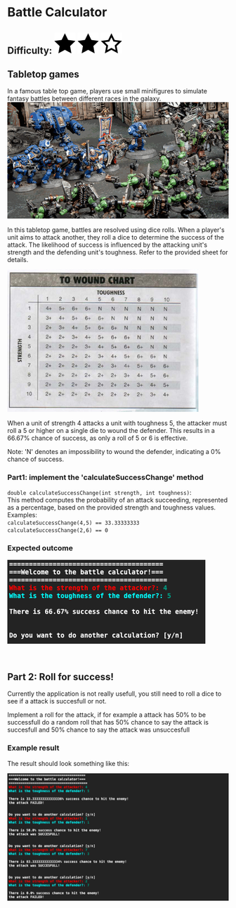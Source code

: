 # Battle Calculator
## Difficulty: ![Filled](../resources/star-filled.svg) ![Outlined](../resources/star-filled.svg) ![Outlined](../resources/star-outlined.svg)

## Tabletop  games
In a famous table top game, players use small minifigures to simulate fantasy battles between different races in the galaxy.
![Example](../resources/battleScene.png)

In this tabletop game, battles are resolved using dice rolls.
When a player's unit aims to attack another, they roll a dice to determine the success of the attack.
The likelihood of success is influenced by the attacking unit's strength and the defending unit's toughness. Refer to the provided sheet for details.

![Example](../resources/woundChart.png)

When a unit of strength 4 attacks a unit with toughness 5, the attacker must roll a 5 or higher on a single die to wound the defender. This results in a 66.67% chance of success, as only a roll of 5 or 6 is effective.

Note: 'N' denotes an impossibility to wound the defender, indicating a 0% chance of success.

### Part1: implement the 'calculateSuccessChange' method
`double calculateSuccessChange(int strength, int toughness)`:<br>
This method computes the probability of an attack succeeding, represented as a percentage,
based on the provided strength and toughness values.<br> Examples:<br>
`calculateSuccessChange(4,5) == 33.33333333`<br>
`calculateSuccessChange(2,6) == 0`

### Expected outcome

![Example](../resources/battleCalculatorSample1.png)



<br>

## Part 2: Roll for success!
Currently the application is not really usefull, you still need to roll a dice to see if a attack is succesfull or not.


Implement a roll for the attack, if for example a attack has 50% to be successfull do a random roll that has 50% chance to say the attack is succesfull and 50% chance to say the attack was unsuccesfull

### Example result
The result should look something like this:

![](../resources/expectedoutcome3.png)




